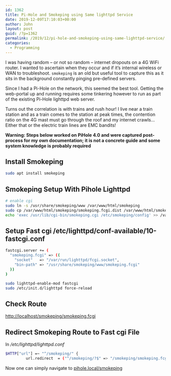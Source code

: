 ```yaml
---
id: 1362
title: Pi-Hole and Smokeping using Same lighttpd Service
date: 2019-12-09T17:10:03+00:00
author: John
layout: post
guid: /?p=1362
permalink: /2019/12/pi-hole-and-smokeping-using-same-lighttpd-service/
categories:
  - Programming
---
```

I was having random &#8211; or not so random &#8211; internet dropouts on a 4G WiFi router. I wanted to ascertain when they occur and if it&#8217;s internal wireless or WAN to troubleshoot. `smokeping` is an old but useful tool to capture this as it sits in the background constantly pinging pre-defined servers.

Since I had a Pi-Hole on the network, this seemed the best tool. Getting the web-portal up and running requires some tinkering however to run as part of the existing Pi-Hole lighttpd web server.

Turns out the correlation is with trains and rush hour! I live near a train station and as a train comes to the station at peak times, the contention ratio on the 4G mast must go through the roof and my internet crawls…Either that or the electric train lines are EMC bandits!

**Warning: Steps below worked on PiHole 4.0 and were captured post-process for my own documentation; it is not a concrete guide and some system knowledge is probably required**

## Install Smokeping

```bash
sudo apt install smokeping
```

## Smokeping Setup With Pihole Lighttpd

```bash
# enable cgi
sudo ln -s /usr/share/smokeping/www /var/www/html/smokeping
sudo cp /var/www/html/smokeping/smokeping.fcgi.dist /var/www/html/smokeping/smokeping.fcgi
echo 'exec /usr/lib/cgi-bin/smokeping.cgi /etc/smokeping/config' >> /var/www/html/smokeping/smokeping.fcgi
```

## Setup Fast cgi /etc/lighttpd/conf-available/10-fastcgi.conf

```bash
fastcgi.server += (
  "smokeping.fcgi" => ((
    "socket"   => "/var/run/lighttpd/fcgi.socket",
    "bin-path" => "/usr/share/smokeping/www/smokeping.fcgi"
  ))
)
```

```bash
sudo lighttpd-enable-mod fastcgi
sudo /etc/init.d/lighttpd force-reload
```

## Check Route

<http://localhost/smokeping/smokeping.fcgi>

## Redirect Smokeping Route to Fast cgi File

In _/etc/lighttpd/lighttpd.conf_

```bash
$HTTP["url"] =~ "^/smokeping/" {
         url.redirect  = ("^/smokeping/?$" => "/smokeping/smokeping.fcgi")}
```

Now one can simply navigate to [pihole.local/smokeping](pihole.local/smokeping)
